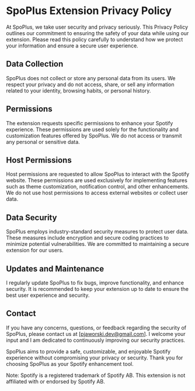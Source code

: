 # SpoPlus Extension Privacy Policy

At SpoPlus, we take user security and privacy seriously. This Privacy Policy outlines our commitment to ensuring the safety of your data while using our extension. Please read this policy carefully to understand how we protect your information and ensure a secure user experience.

## Data Collection

SpoPlus does not collect or store any personal data from its users. We respect your privacy and do not access, share, or sell any information related to your identity, browsing habits, or personal history.

## Permissions

The extension requests specific permissions to enhance your Spotify experience. These permissions are used solely for the functionality and customization features offered by SpoPlus. We do not access or transmit any personal or sensitive data.

## Host Permissions

Host permissions are requested to allow SpoPlus to interact with the Spotify website. These permissions are used exclusively for implementing features such as theme customization, notification control, and other enhancements. We do not use host permissions to access external websites or collect user data.

## Data Security

SpoPlus employs industry-standard security measures to protect user data. These measures include encryption and secure coding practices to minimize potential vulnerabilities. We are committed to maintaining a secure extension for our users.

## Updates and Maintenance

I regularly update SpoPlus to fix bugs, improve functionality, and enhance security. It is recommended to keep your extension up to date to ensure the best user experience and security.

## Contact

If you have any concerns, questions, or feedback regarding the security of SpoPlus, please contact us at [pjaworski.dev@gmail.com]. I welcome your input and I am dedicated to continuously improving our security practices.

SpoPlus aims to provide a safe, customizable, and enjoyable Spotify experience without compromising your privacy or security. Thank you for choosing SpoPlus as your Spotify enhancement tool.

Note: Spotify is a registered trademark of Spotify AB. This extension is not affiliated with or endorsed by Spotify AB.
